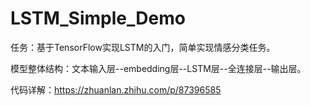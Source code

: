 # LSTM_Simple_Demo

任务：基于TensorFlow实现LSTM的入门，简单实现情感分类任务。

模型整体结构：文本输入层--embedding层--LSTM层--全连接层--输出层。

代码详解：https://zhuanlan.zhihu.com/p/87396585
